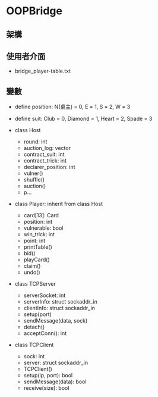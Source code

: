 # OOPBridge
## 架構

## 使用者介面
- bridge_player-table.txt

## 變數
+ define position: N(桌主) = 0, E = 1, S = 2, W = 3
+ define suit: Club = 0, Diamond = 1, Heart = 2, Spade = 3

+ class Host
  - round: int
  - auction_log: vector<string>
  - contract_suit: int
  - contract_trick: int
  - declarer_position: int
  - vulner()
  - shuffle()
  - auction()
  - p...
+ class Player: inherit from class Host
  - card[13]: Card
  - position: int
  - vulnerable: bool
  - win_trick: int
  - point: int
  - printTable()
  - bid()
  - playCard()
  - claim()
  - undo()
+ class TCPServer
  - serverSocket: int
  - serverInfo: struct sockaddr_in
  - clientInfo: struct sockaddr_in
  - setup(port)
  - sendMessage(data, sock)
  - detach()
  - acceptConn(): int
+ class TCPClient
  - sock: int
  - server: struct sockaddr_in
  - TCPClient()
  - setup(ip, port): bool
  - sendMessage(data): bool
  - receive(size): bool
